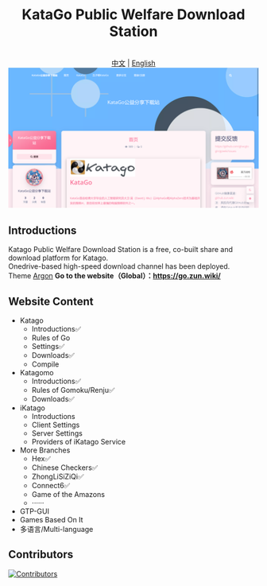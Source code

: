 <div align="center">

# KataGo Public Welfare Download Station

<br>
<a href="https://github.com/ghacglogin/gowiki/blob/main/README.md">中文</a> | <a href="https://github.com/ghacglogin/gowiki/blob/main/README_en-US.md">English</a>


<img src="https://github.com/ghacglogin/gowiki/blob/main/main.png" />

</div>

## Introductions

Katago Public Welfare Download Station is a free, co-built share and download platform for Katago.<br>
Onedrive-based high-speed download channel has been deployed.<br>
Theme [Argon](https://github.com/solstice23/argon-theme)
**Go to the website（Global）：https://go.zun.wiki/**

## Website Content

* Katago
   * Introductions✅
   * Rules of Go
   * Settings✅
   * Downloads✅
   * Compile
* Katagomo
   * Introductions✅
   * Rules of Gomoku/Renju✅
   * Downloads✅
* iKatago
   * Introductions
   * Client Settings
   * Server Settings
   * Providers of iKatago Service
* More Branches
   * Hex✅
   * Chinese Checkers✅
   * ZhongLiSiZiQi✅
   * Connect6✅
   * Game of the Amazons
   * ······
* GTP-GUI
* Games Based On It
* 多语言/Multi-language

## Contributors

[![Contributors](https://contrib.rocks/image?repo=ghacglogin/gowiki)](https://github.com/ghacglogin/gowiki/graphs/contributors)
